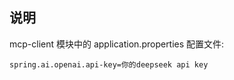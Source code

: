 ## 说明

mcp-client 模块中的 application.properties 配置文件:

    spring.ai.openai.api-key=你的deepseek api key